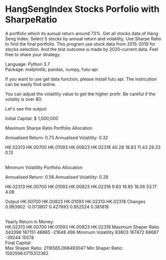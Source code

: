 # HangSengIndex Stocks Porfolio with SharpeRatio
 A portfolio which its aunual return around 73%. Get all stocks data of Hang Seng Index. Select 5 stocks by annual return and volatility. Use Sharpe Ratio to find the final portfolio. This program use stock data from 2015-2019 for stocks selection. And the test outcome is made by 2020-current data. Feel free to share your strategy. <br/>
 
 Language: Python 3.7<br/>
 Package: matplotlib,
          pandas,
          numpy,
          futu-api


If you want to use get data function, please install futu api. The instrcution can be easily find online.<br/>

You can adjust the volatility value to get the higher profir. Be careful if the volality is over 80.<br/>

Let's see the output:<br/>

Initial Capital: $ 1,000,000 <br/>

Maximum Sharpe Ratio Portfolio Allocation

Annualised Return: 0.73
Annualised Volatility: 0.32

HK.02313  HK.00700  HK.01093  HK.00823  HK.02318
40.28     18.83     11.43     29.33      0.13 

<br/>
Minimum Volatility Portfolio Allocation

Annualised Return: 0.56
Annualised Volatility: 0.28

HK.02313  HK.00700  HK.01093  HK.00823  HK.02318
9.83     16.85     16.06     53.17      4.08
<br/>

Output
         HK.00700  HK.00823  HK.01093  HK.02313  HK.02318
Changes  0.993902 -0.073807  0.427693  0.852524  0.381818

<br/>
Yearly Return in Money:<br/>
                      HK.02313  HK.00700  HK.01093  HK.00823  HK.02318
Maximum Shaper Ratio    343396    187151     48885    -21648       496
Minimum Volatility       83803    167472     68687    -39244     15578
<br/>
Final Capital:<br/>
Max Shaper Ratio: 2116565.068493047
Min Shaper Ratio: 1592596.0715312362

